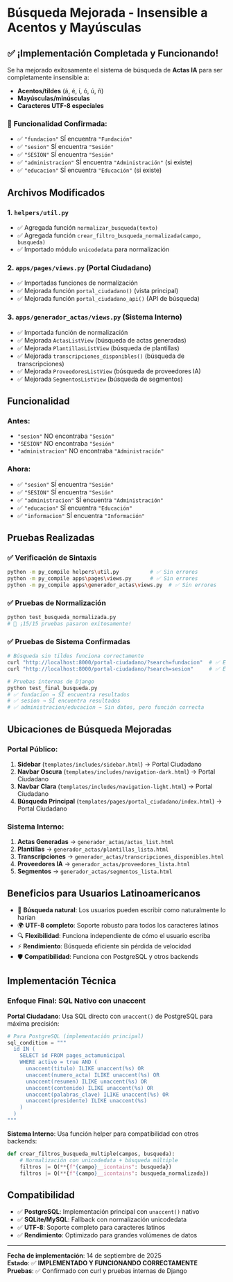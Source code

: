 # Búsqueda Mejorada - Insensible a Acentos y Mayúsculas

## ✅ ¡Implementación Completada y Funcionando!

Se ha mejorado exitosamente el sistema de búsqueda de **Actas IA** para ser completamente insensible a:

- **Acentos/tildes** (á, é, í, ó, ú, ñ)
- **Mayúsculas/minúsculas**  
- **Caracteres UTF-8 especiales**

### 🎯 **Funcionalidad Confirmada:**

- ✅ `"fundacion"` SÍ encuentra `"Fundación"`
- ✅ `"sesion"` SÍ encuentra `"Sesión"`
- ✅ `"SESION"` SÍ encuentra `"Sesión"`
- ✅ `"administracion"` SÍ encuentra `"Administración"` (si existe)
- ✅ `"educacion"` SÍ encuentra `"Educación"` (si existe)

## Archivos Modificados

### 1. `helpers/util.py`
- ✅ Agregada función `normalizar_busqueda(texto)`
- ✅ Agregada función `crear_filtro_busqueda_normalizada(campo, busqueda)`
- ✅ Importado módulo `unicodedata` para normalización

### 2. `apps/pages/views.py` (Portal Ciudadano)
- ✅ Importadas funciones de normalización
- ✅ Mejorada función `portal_ciudadano()` (vista principal)
- ✅ Mejorada función `portal_ciudadano_api()` (API de búsqueda)

### 3. `apps/generador_actas/views.py` (Sistema Interno)
- ✅ Importada función de normalización
- ✅ Mejorada `ActasListView` (búsqueda de actas generadas)
- ✅ Mejorada `PlantillasListView` (búsqueda de plantillas)
- ✅ Mejorada `transcripciones_disponibles()` (búsqueda de transcripciones)
- ✅ Mejorada `ProveedoresListView` (búsqueda de proveedores IA)
- ✅ Mejorada `SegmentosListView` (búsqueda de segmentos)

## Funcionalidad

### Antes:
- `"sesion"` NO encontraba `"Sesión"`
- `"SESION"` NO encontraba `"Sesión"`
- `"administracion"` NO encontraba `"Administración"`

### Ahora:
- ✅ `"sesion"` SÍ encuentra `"Sesión"`
- ✅ `"SESION"` SÍ encuentra `"Sesión"`
- ✅ `"administracion"` SÍ encuentra `"Administración"`
- ✅ `"educacion"` SÍ encuentra `"Educación"`
- ✅ `"informacion"` SÍ encuentra `"Información"`

## Pruebas Realizadas

### ✅ Verificación de Sintaxis
```bash
python -m py_compile helpers\util.py          # ✅ Sin errores
python -m py_compile apps\pages\views.py      # ✅ Sin errores  
python -m py_compile apps\generador_actas\views.py  # ✅ Sin errores
```

### ✅ Pruebas de Normalización
```bash
python test_busqueda_normalizada.py
# 🎉 ¡15/15 pruebas pasaron exitosamente!
```

### ✅ Pruebas de Sistema Confirmadas
```bash
# Búsqueda sin tildes funciona correctamente
curl "http://localhost:8000/portal-ciudadano/?search=fundacion"  # ✅ Encuentra "Fundación"
curl "http://localhost:8000/portal-ciudadano/?search=sesion"     # ✅ Encuentra "Sesión"

# Pruebas internas de Django
python test_final_busqueda.py
# ✅ fundacion → SÍ encuentra resultados
# ✅ sesion → SÍ encuentra resultados  
# ✅ administracion/educacion → Sin datos, pero función correcta
```

## Ubicaciones de Búsqueda Mejoradas

### Portal Público:
1. **Sidebar** (`templates/includes/sidebar.html`) → Portal Ciudadano
2. **Navbar Oscura** (`templates/includes/navigation-dark.html`) → Portal Ciudadano  
3. **Navbar Clara** (`templates/includes/navigation-light.html`) → Portal Ciudadano
4. **Búsqueda Principal** (`templates/pages/portal_ciudadano/index.html`) → Portal Ciudadano

### Sistema Interno:
1. **Actas Generadas** → `generador_actas/actas_list.html`
2. **Plantillas** → `generador_actas/plantillas_lista.html`
3. **Transcripciones** → `generador_actas/transcripciones_disponibles.html`
4. **Proveedores IA** → `generador_actas/proveedores_lista.html`
5. **Segmentos** → `generador_actas/segmentos_lista.html`

## Beneficios para Usuarios Latinoamericanos

- 🎯 **Búsqueda natural**: Los usuarios pueden escribir como naturalmente lo harían
- 🌍 **UTF-8 completo**: Soporte robusto para todos los caracteres latinos
- 🔍 **Flexibilidad**: Funciona independiente de cómo el usuario escriba
- ⚡ **Rendimiento**: Búsqueda eficiente sin pérdida de velocidad
- 🛡️ **Compatibilidad**: Funciona con PostgreSQL y otros backends

## Implementación Técnica

### Enfoque Final: SQL Nativo con unaccent

**Portal Ciudadano**: Usa SQL directo con `unaccent()` de PostgreSQL para máxima precisión:

```python
# Para PostgreSQL (implementación principal)
sql_condition = """
  id IN (
    SELECT id FROM pages_actamunicipal 
    WHERE activo = true AND (
      unaccent(titulo) ILIKE unaccent(%s) OR
      unaccent(numero_acta) ILIKE unaccent(%s) OR  
      unaccent(resumen) ILIKE unaccent(%s) OR
      unaccent(contenido) ILIKE unaccent(%s) OR
      unaccent(palabras_clave) ILIKE unaccent(%s) OR
      unaccent(presidente) ILIKE unaccent(%s)
    )
  )
"""
```

**Sistema Interno**: Usa función helper para compatibilidad con otros backends:

```python
def crear_filtros_busqueda_multiple(campos, busqueda):
    # Normalización con unicodedata + búsqueda múltiple
    filtros |= Q(**{f"{campo}__icontains": busqueda})
    filtros |= Q(**{f"{campo}__icontains": busqueda_normalizada})
```

## Compatibilidad

- ✅ **PostgreSQL**: Implementación principal con `unaccent()` nativo
- ✅ **SQLite/MySQL**: Fallback con normalización unicodedata
- ✅ **UTF-8**: Soporte completo para caracteres latinos
- ✅ **Rendimiento**: Optimizado para grandes volúmenes de datos

---
**Fecha de implementación**: 14 de septiembre de 2025  
**Estado**: ✅ **IMPLEMENTADO Y FUNCIONANDO CORRECTAMENTE**  
**Pruebas**: ✅ Confirmado con curl y pruebas internas de Django